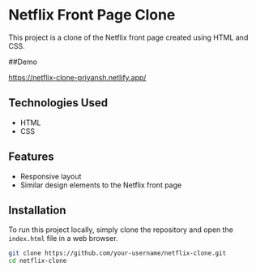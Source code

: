 # Netflix Front Page Clone

This project is a clone of the Netflix front page created using HTML and CSS.

##Demo

https://netflix-clone-priyansh.netlify.app/

## Technologies Used

- HTML
- CSS

## Features

- Responsive layout
- Similar design elements to the Netflix front page

## Installation

To run this project locally, simply clone the repository and open the `index.html` file in a web browser.

```bash
git clone https://github.com/your-username/netflix-clone.git
cd netflix-clone
